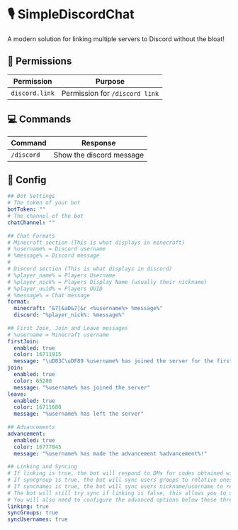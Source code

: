 
# 🎙️ SimpleDiscordChat
A modern solution for linking multiple servers to Discord without the bloat!

## 📜 Permissions
| Permission | Purpose |  
|--|--|  
| `discord.link` | Permission for `/discord link` |

## 💻 Commands
| Command | Response |  
|--|--|  
| `/discord` | Show the discord message |

## 📑 Config
```yaml
## Bot Settings  
# The token of your bot  
botToken: ""  
# The channel of the bot  
chatChannel: ""  
  
## Chat Formats  
# Minecraft section (This is what displays in minecraft)  
# %username% = Discord username  
# %message% = Discord message  
#  
# Discord section (This is what displays in discord)  
# %player_name% = Players Username  
# %player_nick% = Players Display Name (usually their nickname)  
# %player_uuid% = Players UUID  
# %message% = Chat message  
format:  
  minecraft: "&7[&aD&7]&r <%username%> %message%"  
  discord: "%player_nick%: %message%"  
  
## First Join, Join and Leave messages  
# %username = Minecraft username  
firstJoin:  
  enabled: true  
  color: 16711915  
  message: "\uD83C\uDF89 %username% has joined the server for the first time! \uD83C\uDF89"  
join:  
  enabled: true  
  color: 65280  
  message: "%username% has joined the server"  
leave:  
  enabled: true  
  color: 16711680  
  message: "%username% has left the server"  
  
## Advancements  
advancement:  
  enabled: true  
  color: 16777045  
  message: "%username% has made the advancement %advancement%!"  
  
## Linking and Syncing  
# If linking is true, the bot will respond to DMs for codes obtained with /discord link  
# If syncgroup is true, the bot will sync users groups to relative ones in discord  
# If syncnames is true, the bot will sync users nickname/username to relative ones in discord  
# The bot will still try sync if linking is false, this allows you to use the bot on multiple small servers  
# You will also need to configure the advanced options below these three  
linking: true  
syncGroups: true  
syncUsernames: true
```  